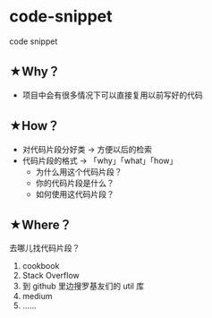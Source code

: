 # code-snippet
code snippet

## ★Why？

- 项目中会有很多情况下可以直接复用以前写好的代码

## ★How？

- 对代码片段分好类 -> 方便以后的检索
- 代码片段的格式 -> 「why」「what」「how」
  - 为什么用这个代码片段？
  - 你的代码片段是什么？
  - 如何使用这代码片段？

## ★Where？

去哪儿找代码片段？

1. cookbook
2. Stack Overflow
3. 到 github 里边搜罗基友们的 util 库
4. medium
5. ……
